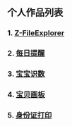 ## 个人作品列表

### 1. [**Z-FileExplorer**](http://zhushou.360.cn/detail/index/soft_id/3056888?recrefer=SE_D_z-fileexplorer#next)
### 2. [**每日提醒**](http://sj.qq.com/myapp/detail.htm?apkName=com.droidzxy.dayhabit)
### 3. [**宝宝识数**](http://shouji.baidu.com/software/22315002.html)
### 4. [**宝贝画板**](http://zhushou.360.cn/detail/index/soft_id/3906991?recrefer=SE_D_%E5%AE%9D%E8%B4%9D%E7%94%BB%E6%9D%BF)
### 5. [**身份证打印**](http://shouji.baidu.com/software/22595205.html)
